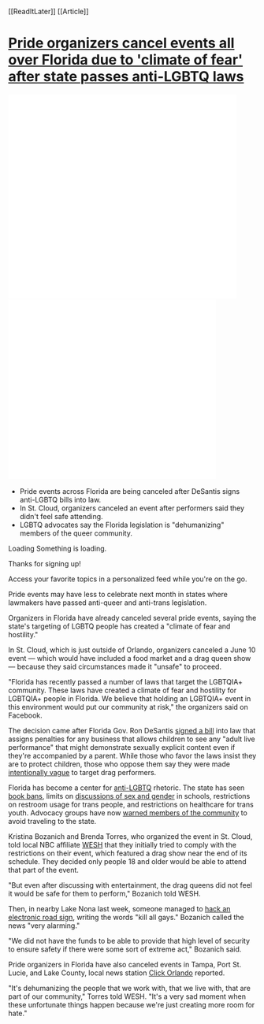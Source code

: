 [[ReadItLater]] [[Article]]

# [Pride organizers cancel events all over Florida due to 'climate of fear' after state passes anti-LGBTQ laws](https://www.businessinsider.com/florida-lgbtq-pride-events-canceled-fear-anti-trans-laws-desantis-2023-5?r=US&IR=T)

![](ReadItLater%20Inbox/assets/top-left.svg) ![](ReadItLater%20Inbox/assets/bottom-right.svg)

-   Pride events across Florida are being canceled after DeSantis signs anti-LGBTQ bills into law.
-   In St. Cloud, organizers canceled an event after performers said they didn't feel safe attending.
-   LGBTQ advocates say the Florida legislation is "dehumanizing" members of the queer community.

Loading Something is loading.

Thanks for signing up!

Access your favorite topics in a personalized feed while you're on the go.

Pride events may have less to celebrate next month in states where lawmakers have passed anti-queer and anti-trans legislation. 

Organizers in Florida have already canceled several pride events, saying the state's targeting of LGBTQ people has created a "climate of fear and hostility."

In St. Cloud, which is just outside of Orlando, organizers canceled a June 10 event — which would have included a food market and a drag queen show — because they said circumstances made it "unsafe" to proceed. 

"Florida has recently passed a number of laws that target the LGBTQIA+ community. These laws have created a climate of fear and hostility for LGBTQIA+ people in Florida. We believe that holding an LGBTQIA+ event in this environment would put our community at risk," the organizers said on Facebook.

The decision came after Florida Gov. Ron DeSantis [signed a bill](https://www.flgov.com/2023/05/17/governor-ron-desantis-signs-sweeping-legislation-to-protect-the-innocence-of-floridas-children/) into law that assigns penalties for any business that allows children to see any "adult live performance" that might demonstrate sexually explicit content even if they're accompanied by a parent. While those who favor the laws insist they are to protect children, those who oppose them say they were made [intentionally vague](https://www.aclufl.org/en/legislation/hb-1423sb-1438-anti-drag-show-bill) to target drag performers.

Florida has become a center for [anti-LGBTQ](https://www.businessinsider.com/desantis-authorizes-slew-of-anti-trans-laws-in-florida-2023-5) rhetoric. The state has seen [book bans](https://www.businessinsider.com/desantis-talks-freedom-in-iowa-while-touting-floridas-book-bans-2023-5), limits on [discussions of sex and gender](https://www.businessinsider.com/florida-ron-desantis-dont-say-gay-bill-law-2022-3) in schools, restrictions on restroom usage for trans people, and restrictions on healthcare for trans youth. Advocacy groups have now [warned members of the community](https://www.businessinsider.com/florida-lgbtq-group-issues-travel-warning-says-state-no-longer-safe-2023-4) to avoid traveling to the state.

Kristina Bozanich and Brenda Torres, who organized the event in St. Cloud, told local NBC affiliate [WESH](https://www.wesh.com/article/st-cloud-pride-event-canceled/43945564#) that they initially tried to comply with the restrictions on their event, which featured a drag show near the end of its schedule. They decided only people 18 and older would be able to attend that part of the event. 

"But even after discussing with entertainment, the drag queens did not feel it would be safe for them to perform," Bozanich told WESH.

Then, in nearby Lake Nona last week, someone managed to [hack an electronic road sign](https://www.wesh.com/article/anti-gay-sign-orlando/43932717), writing the words "kill all gays." Bozanich called the news "very alarming."

"We did not have the funds to be able to provide that high level of security to ensure safety if there were some sort of extreme act," Bozanich said.

Pride organizers in Florida have also canceled events in Tampa, Port St. Lucie, and Lake County, local news station [Click Orlando](https://www.clickorlando.com/news/local/2023/05/19/st-cloud-pride-event-canceled-due-to-so-called-climate-of-fear/) reported.

"It's dehumanizing the people that we work with, that we live with, that are part of our community," Torres told WESH. "It's a very sad moment when these unfortunate things happen because we're just creating more room for hate."